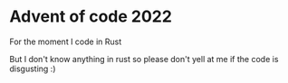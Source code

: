 # Advent of code 2022

For the moment I code in Rust

But I don't know anything in rust so please don't yell at me if the code is disgusting :)

